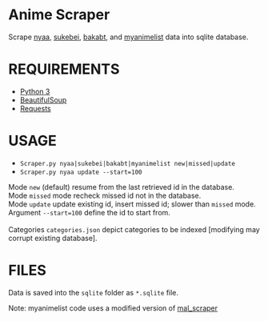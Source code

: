 Anime Scraper
==========

Scrape [nyaa](http://nyaa.se), [sukebei](http://sukebei.nyaa.se), [bakabt](http://bakabt.me), and [myanimelist](https://myanimelist.net) data into sqlite database.

# REQUIREMENTS
- [Python 3](https://www.python.org/download/releases/3.0/)
- [BeautifulSoup](http://www.crummy.com/software/BeautifulSoup/)
- [Requests](http://docs.python-requests.org/en/latest/)

# USAGE
- `Scraper.py nyaa|sukebei|bakabt|myanimelist new|missed|update`
- `Scraper.py nyaa update --start=100`

Mode `new` (default) resume from the last retrieved id in the database.<br>
Mode `missed` mode recheck missed id not in the database.<br>
Mode `update` update existing id, insert missed id; slower than `missed` mode.<br>
Argument `--start=100` define the id to start from.<br>
<br>
Categories `categories.json` depict categories to be indexed [modifying may corrupt existing database].

# FILES
Data is saved into the `sqlite` folder as `*.sqlite` file.

Note: myanimelist code uses a modified version of [mal_scraper](https://pypi.python.org/pypi/mal-scraper/0.1.0)
